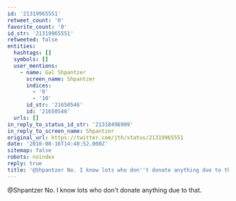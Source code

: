 ```yaml
---
id: '21319965551'
retweet_count: '0'
favorite_count: '0'
id_str: '21319965551'
retweeted: false
entities:
  hashtags: []
  symbols: []
  user_mentions:
    - name: Gal Shpantzer
      screen_name: Shpantzer
      indices:
        - '0'
        - '10'
      id_str: '21650546'
      id: '21650546'
  urls: []
in_reply_to_status_id_str: '21318496909'
in_reply_to_screen_name: Shpantzer
original_url: https://twitter.com/jth/status/21319965551
date: '2010-08-16T14:40:52.000Z'
sitemap: false
robots: noindex
reply: true
title: '@Shpantzer No. I know lots who don''t donate anything due to that.'
---
```


@Shpantzer No. I know lots who don't donate anything due to that.